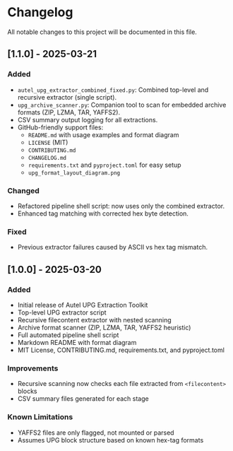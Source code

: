 # Changelog

All notable changes to this project will be documented in this file.

## [1.1.0] - 2025-03-21

### Added
- `autel_upg_extractor_combined_fixed.py`: Combined top-level and recursive extractor (single script).
- `upg_archive_scanner.py`: Companion tool to scan for embedded archive formats (ZIP, LZMA, TAR, YAFFS2).
- CSV summary output logging for all extractions.
- GitHub-friendly support files:
  - `README.md` with usage examples and format diagram
  - `LICENSE` (MIT)
  - `CONTRIBUTING.md`
  - `CHANGELOG.md`
  - `requirements.txt` and `pyproject.toml` for easy setup
  - `upg_format_layout_diagram.png`

### Changed
- Refactored pipeline shell script: now uses only the combined extractor.
- Enhanced tag matching with corrected hex byte detection.

### Fixed
- Previous extractor failures caused by ASCII vs hex tag mismatch.

## [1.0.0] - 2025-03-20
### Added
- Initial release of Autel UPG Extraction Toolkit
- Top-level UPG extractor script
- Recursive filecontent extractor with nested scanning
- Archive format scanner (ZIP, LZMA, TAR, YAFFS2 heuristic)
- Full automated pipeline shell script
- Markdown README with format diagram
- MIT License, CONTRIBUTING.md, requirements.txt, and pyproject.toml

### Improvements
- Recursive scanning now checks each file extracted from `<filecontent>` blocks
- CSV summary files generated for each stage

### Known Limitations
- YAFFS2 files are only flagged, not mounted or parsed
- Assumes UPG block structure based on known hex-tag formats